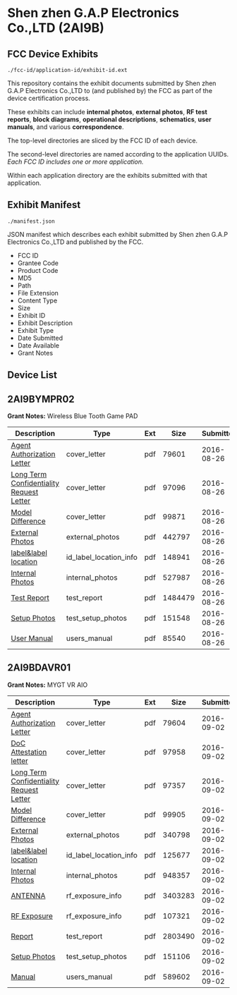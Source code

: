 # Shen zhen G.A.P Electronics Co.,LTD (2AI9B)
## FCC Device Exhibits

```
./fcc-id/application-id/exhibit-id.ext
```

This repository contains the exhibit documents submitted by Shen zhen G.A.P Electronics Co.,LTD to (and published by) the FCC as part of the device certification process.

These exhibits can include **internal photos**, **external photos**, **RF test reports**, **block diagrams**, **operational descriptions**, **schematics**, **user manuals**, and various **correspondence**.

The top-level directories are sliced by the FCC ID of each device.

The second-level directories are named according to the application UUIDs. *Each FCC ID includes one or more application.*

Within each application directory are the exhibits submitted with that application. 

## Exhibit Manifest

```
./manifest.json
```

JSON manifest which describes each exhibit submitted by Shen zhen G.A.P Electronics Co.,LTD and published by the FCC.

- FCC ID
- Grantee Code
- Product Code
- MD5
- Path
- File Extension
- Content Type
- Size
- Exhibit ID
- Exhibit Description
- Exhibit Type
- Date Submitted
- Date Available
- Grant Notes

## Device List
## 2AI9BYMPR02
**Grant Notes:** Wireless Blue Tooth Game PAD

| Description | Type | Ext | Size | Submitted | Available |
| ----------- | ---- | --- | ---- | --------- | --------- |
| [Agent Authorization Letter](2AI9BYMPR02/3457b82e93f6ff575d2fff555fdddd48/3113502.pdf) | cover_letter | pdf | 79601 | 2016-08-26 | 2016-08-26 |
| [Long Term Confidentiality Request Letter](2AI9BYMPR02/3457b82e93f6ff575d2fff555fdddd48/3113509.pdf) | cover_letter | pdf | 97096 | 2016-08-26 | 2016-08-26 |
| [Model Difference](2AI9BYMPR02/3457b82e93f6ff575d2fff555fdddd48/3113510.pdf) | cover_letter | pdf | 99871 | 2016-08-26 | 2016-08-26 |
| [External Photos](2AI9BYMPR02/3457b82e93f6ff575d2fff555fdddd48/3113506.pdf) | external_photos | pdf | 442797 | 2016-08-26 | 2016-08-26 |
| [label&label location](2AI9BYMPR02/3457b82e93f6ff575d2fff555fdddd48/3113508.pdf) | id_label_location_info | pdf | 148941 | 2016-08-26 | 2016-08-26 |
| [Internal Photos](2AI9BYMPR02/3457b82e93f6ff575d2fff555fdddd48/3113507.pdf) | internal_photos | pdf | 527987 | 2016-08-26 | 2016-08-26 |
| [Test Report](2AI9BYMPR02/3457b82e93f6ff575d2fff555fdddd48/3113503.pdf) | test_report | pdf | 1484479 | 2016-08-26 | 2016-08-26 |
| [Setup Photos](2AI9BYMPR02/3457b82e93f6ff575d2fff555fdddd48/3113513.pdf) | test_setup_photos | pdf | 151548 | 2016-08-26 | 2016-08-26 |
| [User Manual](2AI9BYMPR02/3457b82e93f6ff575d2fff555fdddd48/3113514.pdf) | users_manual | pdf | 85540 | 2016-08-26 | 2016-08-26 |
## 2AI9BDAVR01
**Grant Notes:** MYGT VR AIO

| Description | Type | Ext | Size | Submitted | Available |
| ----------- | ---- | --- | ---- | --------- | --------- |
| [Agent Authorization Letter](2AI9BDAVR01/c230f119dad67a8e52c0b5265ff8d5f6/3121589.pdf) | cover_letter | pdf | 79604 | 2016-09-02 | 2016-09-02 |
| [DoC Attestation letter](2AI9BDAVR01/c230f119dad67a8e52c0b5265ff8d5f6/3121594.pdf) | cover_letter | pdf | 97958 | 2016-09-02 | 2016-09-02 |
| [Long Term Confidentiality Request Letter](2AI9BDAVR01/c230f119dad67a8e52c0b5265ff8d5f6/3121598.pdf) | cover_letter | pdf | 97357 | 2016-09-02 | 2016-09-02 |
| [Model Difference](2AI9BDAVR01/c230f119dad67a8e52c0b5265ff8d5f6/3121600.pdf) | cover_letter | pdf | 99905 | 2016-09-02 | 2016-09-02 |
| [External Photos](2AI9BDAVR01/c230f119dad67a8e52c0b5265ff8d5f6/3121595.pdf) | external_photos | pdf | 340798 | 2016-09-02 | 2016-09-02 |
| [label&label location](2AI9BDAVR01/c230f119dad67a8e52c0b5265ff8d5f6/3121597.pdf) | id_label_location_info | pdf | 125677 | 2016-09-02 | 2016-09-02 |
| [Internal Photos](2AI9BDAVR01/c230f119dad67a8e52c0b5265ff8d5f6/3121596.pdf) | internal_photos | pdf | 948357 | 2016-09-02 | 2016-09-02 |
| [ANTENNA](2AI9BDAVR01/c230f119dad67a8e52c0b5265ff8d5f6/3121590.pdf) | rf_exposure_info | pdf | 3403283 | 2016-09-02 | 2016-09-02 |
| [RF Exposure](2AI9BDAVR01/c230f119dad67a8e52c0b5265ff8d5f6/3121602.pdf) | rf_exposure_info | pdf | 107321 | 2016-09-02 | 2016-09-02 |
| [Report](2AI9BDAVR01/c230f119dad67a8e52c0b5265ff8d5f6/3121591.pdf) | test_report | pdf | 2803490 | 2016-09-02 | 2016-09-02 |
| [Setup Photos](2AI9BDAVR01/c230f119dad67a8e52c0b5265ff8d5f6/3121604.pdf) | test_setup_photos | pdf | 151106 | 2016-09-02 | 2016-09-02 |
| [Manual](2AI9BDAVR01/c230f119dad67a8e52c0b5265ff8d5f6/3121599.pdf) | users_manual | pdf | 589602 | 2016-09-02 | 2016-09-02 |
